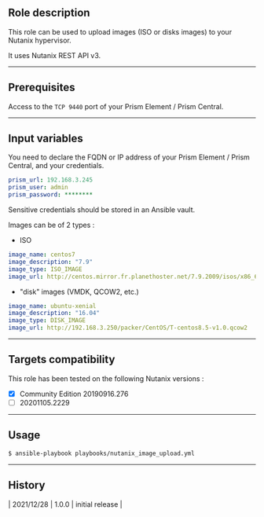 ## Role description

This role can be used to upload images (ISO or disks images) to your Nutanix hypervisor.

It uses Nutanix REST API v3.

------

## Prerequisites

Access to the `TCP 9440` port of your Prism Element / Prism Central.

------

## Input variables

You need to declare the FQDN or IP address of your Prism Element / Prism Central, and your credentials.

```yaml
prism_url: 192.168.3.245
prism_user: admin
prism_password: ********
```

Sensitive credentials should be stored in an Ansible vault.

Images can be of 2 types :

- ISO

```yaml
image_name: centos7
image_description: "7.9"
image_type: ISO_IMAGE
image_url: http://centos.mirror.fr.planethoster.net/7.9.2009/isos/x86_64/CentOS-7-x86_64-NetInstall-2009.iso
```

- "disk" images (VMDK, QCOW2, etc.)

```yaml
image_name: ubuntu-xenial
image_description: "16.04"
image_type: DISK_IMAGE
image_url: http://192.168.3.250/packer/CentOS/T-centos8.5-v1.0.qcow2
```

------

## Targets compatibility

This role has been tested on the following Nutanix versions :
- [x] Community Edition 20190916.276
- [ ] 20201105.2229

------

## Usage

```bash
$ ansible-playbook playbooks/nutanix_image_upload.yml
```

------

## History

| 2021/12/28 | 1.0.0 | initial release                                           |

